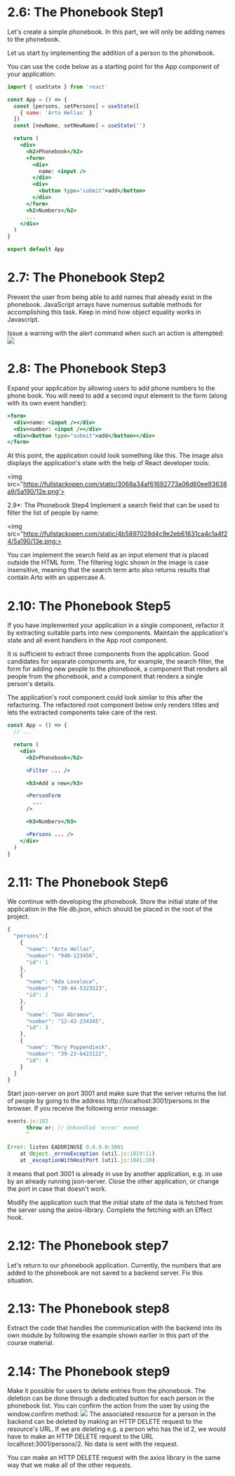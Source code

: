 # 2.6: The Phonebook Step1

Let's create a simple phonebook. In this part, we will only be adding names to the phonebook.

Let us start by implementing the addition of a person to the phonebook.

You can use the code below as a starting point for the App component of your application:

```jsx
import { useState } from 'react'

const App = () => {
  const [persons, setPersons] = useState([
    { name: 'Arto Hellas' }
  ]) 
  const [newName, setNewName] = useState('')

  return (
    <div>
      <h2>Phonebook</h2>
      <form>
        <div>
          name: <input />
        </div>
        <div>
          <button type="submit">add</button>
        </div>
      </form>
      <h2>Numbers</h2>
      ...
    </div>
  )
}

export default App
```
# 2.7: The Phonebook Step2

Prevent the user from being able to add names that already exist in the phonebook. JavaScript arrays have numerous suitable methods for accomplishing this task. Keep in mind how object equality works in Javascript.

Issue a warning with the alert command when such an action is attempted:
<img src='https://fullstackopen.com/static/d5be58590c1460090cb1c87adf201886/5a190/11e.png'>


# 2.8: The Phonebook Step3
Expand your application by allowing users to add phone numbers to the phone book. You will need to add a second input element to the form (along with its own event handler):
```jsx
<form>
  <div>name: <input /></div>
  <div>number: <input /></div>
  <div><button type="submit">add</button></div>
</form>
```
At this point, the application could look something like this. The image also displays the application's state with the help of React developer tools:

<img src="https://fullstackopen.com/static/3068a34af61692773a06d60ee93638a9/5a190/12e.png'>

2.9*: The Phonebook Step4
Implement a search field that can be used to filter the list of people by name:

<img src="https://fullstackopen.com/static/4b5897029d4c9e2eb61631ca4c1a4f24/5a190/13e.png:>

You can implement the search field as an input element that is placed outside the HTML form. The filtering logic shown in the image is case insensitive, meaning that the search term arto also returns results that contain Arto with an uppercase A.

# 2.10: The Phonebook Step5


If you have implemented your application in a single component, refactor it by extracting suitable parts into new components. Maintain the application's state and all event handlers in the App root component.

It is sufficient to extract three components from the application. Good candidates for separate components are, for example, the search filter, the form for adding new people to the phonebook, a component that renders all people from the phonebook, and a component that renders a single person's details.

The application's root component could look similar to this after the refactoring. The refactored root component below only renders titles and lets the extracted components take care of the rest.
```jsx
const App = () => {
  // ...

  return (
    <div>
      <h2>Phonebook</h2>

      <Filter ... />

      <h3>Add a new</h3>

      <PersonForm 
        ...
      />

      <h3>Numbers</h3>

      <Persons ... />
    </div>
  )
}
```
# 2.11: The Phonebook Step6
We continue with developing the phonebook. Store the initial state of the application in the file db.json, which should be placed in the root of the project.
```jsx
{
  "persons":[
    { 
      "name": "Arto Hellas", 
      "number": "040-123456",
      "id": 1
    },
    { 
      "name": "Ada Lovelace", 
      "number": "39-44-5323523",
      "id": 2
    },
    { 
      "name": "Dan Abramov", 
      "number": "12-43-234345",
      "id": 3
    },
    { 
      "name": "Mary Poppendieck", 
      "number": "39-23-6423122",
      "id": 4
    }
  ]
}
```
Start json-server on port 3001 and make sure that the server returns the list of people by going to the address http://localhost:3001/persons in the browser.
If you receive the following error message:
```jsx
events.js:182
      throw er; // Unhandled 'error' event
      ^

Error: listen EADDRINUSE 0.0.0.0:3001
    at Object._errnoException (util.js:1019:11)
    at _exceptionWithHostPort (util.js:1041:20)
```
it means that port 3001 is already in use by another application, e.g. in use by an already running json-server. Close the other application, or change the port in case that doesn't work.

Modify the application such that the initial state of the data is fetched from the server using the axios-library. Complete the fetching with an Effect hook.
# 2.12: The Phonebook step7
Let's return to our phonebook application.
Currently, the numbers that are added to the phonebook are not saved to a backend server. Fix this situation.
# 2.13: The Phonebook step8
Extract the code that handles the communication with the backend into its own module by following the example shown earlier in this part of the course material.
# 2.14: The Phonebook step9
Make it possible for users to delete entries from the phonebook. The deletion can be done through a dedicated button for each person in the phonebook list. You can confirm the action from the user by using the window.confirm method:
<img src='https://fullstackopen.com/static/591ebc9e0e2dc651c0d2877efd763a59/5a190/24e.png'>
The associated resource for a person in the backend can be deleted by making an HTTP DELETE request to the resource's URL. If we are deleting e.g. a person who has the id 2, we would have to make an HTTP DELETE request to the URL localhost:3001/persons/2. No data is sent with the request.

You can make an HTTP DELETE request with the axios library in the same way that we make all of the other requests.